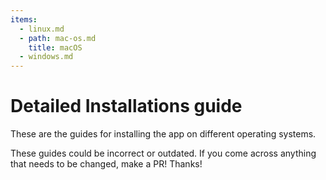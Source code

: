 ```yaml
---
items:
  - linux.md
  - path: mac-os.md
    title: macOS
  - windows.md
---
```


# Detailed Installations guide

These are the guides for installing the app on different operating systems.

These guides could be incorrect or outdated. If you come across anything that needs to be changed, make a PR! Thanks!
